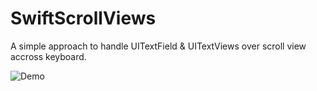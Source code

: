 # SwiftScrollViews

A simple approach to handle UITextField & UITextViews over scroll view accross keyboard.

![Demo](./images/demo.gif)

